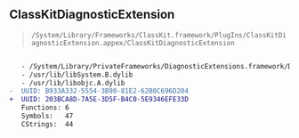 ## ClassKitDiagnosticExtension

> `/System/Library/Frameworks/ClassKit.framework/PlugIns/ClassKitDiagnosticExtension.appex/ClassKitDiagnosticExtension`

```diff

   - /System/Library/PrivateFrameworks/DiagnosticExtensions.framework/DiagnosticExtensions
   - /usr/lib/libSystem.B.dylib
   - /usr/lib/libobjc.A.dylib
-  UUID: B933A332-5554-3B90-81E2-62B0C696D204
+  UUID: 203BCA8D-7A5E-3D5F-B4C0-5E9346EFE33D
   Functions: 6
   Symbols:   47
   CStrings:  44

```
